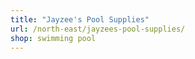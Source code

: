 ```yaml
---
title: "Jayzee's Pool Supplies"
url: /north-east/jayzees-pool-supplies/
shop: swimming pool
---
```

